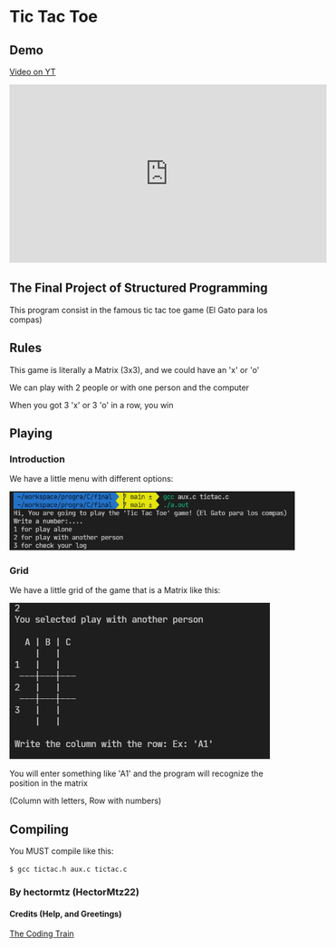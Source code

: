 # Tic Tac Toe

## Demo

[Video on YT](https://www.youtube.com/watch?v=fmE-H8HFVrQ)

<iframe width="560" height="315" src="https://www.youtube.com/embed/fmE-H8HFVrQ" title="YouTube video player" frameborder="0" allow="accelerometer; autoplay; clipboard-write; encrypted-media; gyroscope; picture-in-picture" allowfullscreen></iframe>

## The Final Project of Structured Programming

This program consist in the famous tic tac toe game (El Gato para los compas)

## Rules

This game is literally a Matrix (3x3), and we could have an 'x' or 'o'

We can play with 2 people or with one person and the computer

When you got 3 'x' or 3 'o' in a row, you win

## Playing

### Introduction

We have a little menu with different options:

<img src="img/play/1.png">

### Grid

We have a little grid of the game that is a Matrix like this:

<img src="img/play/2.png">

You will enter something like 'A1' and the program will recognize the position in the matrix

(Column with letters, Row with numbers)

## Compiling

You MUST compile like this:

`$ gcc tictac.h aux.c tictac.c`

### By hectormtz (HectorMtz22)

#### Credits (Help, and Greetings)

[The Coding Train](https://www.youtube.com/watch?v=GTWrWM1UsnA)